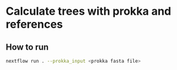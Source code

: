 # Calculate trees with prokka and references

## How to run

```bash
nextflow run . --prokka_input <prokka fasta file>
```
